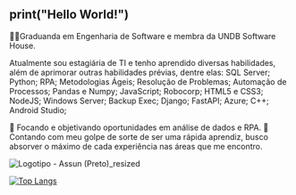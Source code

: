 ## print("Hello World!")
👩‍💻Graduanda em Engenharia de Software e membra da UNDB Software House.

Atualmente sou estagiária de TI e tenho aprendido diversas habilidades, além de aprimorar outras habilidades prévias, dentre elas:
SQL Server; Python; RPA; Metodologias Ágeis; Resolução de Problemas; Automação de Processos; Pandas e Numpy; JavaScript; Robocorp; HTML5 e CSS3; NodeJS; Windows Server; Backup Exec; Django; FastAPI; Azure; C++; Android Studio;

🏹 Focando e objetivando oportunidades em análise de dados e RPA.
🧠 Contando com meu golpe de sorte de ser uma rápida aprendiz, busco absorver o máximo de cada experiência nas áreas que me encontro.

![Logotipo - Assun (Preto)_resized](https://user-images.githubusercontent.com/95588838/209759015-1fdeebf7-703c-4f9c-80ac-96719ab35e10.png)

[![Top Langs](https://github-readme-stats.vercel.app/api/top-langs/?username=anuraghazra&hide_progress=true)](https://github.com/anuraghazra/github-readme-stats)
